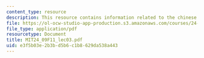 ```yaml
---
content_type: resource
description: This resource contains information related to the chinese room argument.
file: https://ol-ocw-studio-app-production.s3.amazonaws.com/courses/24-09-minds-and-machines-fall-2011/e3f5b03e2b3bd5b6c1b8629da538a443_MIT24_09F11_lec03.pdf
file_type: application/pdf
resourcetype: Document
title: MIT24_09F11_lec03.pdf
uid: e3f5b03e-2b3b-d5b6-c1b8-629da538a443
---
```

